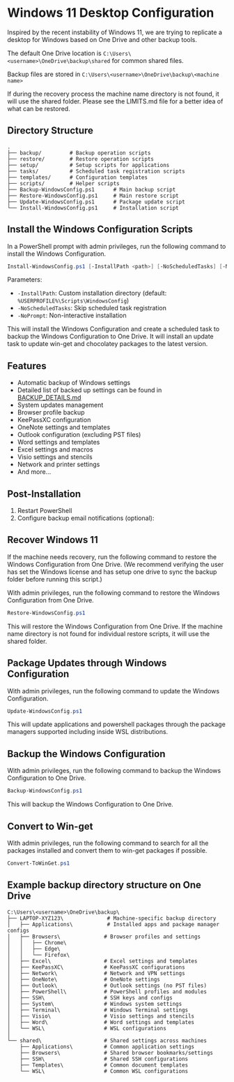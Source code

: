# Windows 11 Desktop Configuration

Inspired by the recent instability of Windows 11, we are trying to replicate a desktop for Windows based on One Drive and other backup tools.

The default One Drive location is `C:\Users\<username>\OneDrive\backup\shared` for common shared files.

Backup files are stored in `C:\Users\<username>\OneDrive\backup\<machine name>`

If during the recovery process the machine name directory is not found, it will use the shared folder.  Please see the LIMITS.md file for a better idea of what can be restored.

## Directory Structure

```text
.
├── backup/         # Backup operation scripts
├── restore/        # Restore operation scripts
├── setup/          # Setup scripts for applications
├── tasks/          # Scheduled task registration scripts
├── templates/      # Configuration templates
├── scripts/        # Helper scripts
├── Backup-WindowsConfig.ps1      # Main backup script
├── Restore-WindowsConfig.ps1     # Main restore script
├── Update-WindowsConfig.ps1      # Package update script
└── Install-WindowsConfig.ps1     # Installation script
```

## Install the Windows Configuration Scripts

In a PowerShell prompt with admin privileges, run the following command to install the Windows Configuration.

```powershell
Install-WindowsConfig.ps1 [-InstallPath <path>] [-NoScheduledTasks] [-NoPrompt]
```

Parameters:
- `-InstallPath`: Custom installation directory (default: `%USERPROFILE%\Scripts\WindowsConfig`)
- `-NoScheduledTasks`: Skip scheduled task registration
- `-NoPrompt`: Non-interactive installation

This will install the Windows Configuration and create a scheduled task to backup the Windows Configuration to One Drive.  It will install an update task to update win-get and chocolatey packages to the latest version.

## Features

- Automatic backup of Windows settings
- Detailed list of backed up settings can be found in [BACKUP_DETAILS.md](docs/BACKUP_DETAILS.md)
- System updates management
- Browser profile backup
- KeePassXC configuration
- OneNote settings and templates
- Outlook configuration (excluding PST files)
- Word settings and templates
- Excel settings and macros
- Visio settings and stencils
- Network and printer settings
- And more...

## Post-Installation

1. Restart PowerShell
2. Configure backup email notifications (optional):

## Recover Windows 11

If the machine needs recovery, run the following command to restore the Windows Configuration from One Drive.  (We recommend verifying the user has set the Windows license and has setup one drive to sync the backup folder before running this script.)

With admin privileges, run the following command to restore the Windows Configuration from One Drive.

```powershell
Restore-WindowsConfig.ps1
```

This will restore the Windows Configuration from One Drive.  If the machine name directory is not found for individual restore scripts, it will use the shared folder.

## Package Updates through Windows Configuration

With admin privileges, run the following command to update the Windows Configuration.

```powershell
Update-WindowsConfig.ps1
```

This will update applications and powershell packages through the package managers supported including inside WSL distributions.

## Backup the Windows Configuration

With admin privileges, run the following command to backup the Windows Configuration to One Drive.

```powershell
Backup-WindowsConfig.ps1
```

This will backup the Windows Configuration to One Drive.

## Convert to Win-get

With admin privileges, run the following command to search for all the packages installed and convert them to win-get packages if possible.

```powershell
Convert-ToWinGet.ps1
```

## Example backup directory structure on One Drive

```text
C:\Users\<username>\OneDrive\backup\
├── LAPTOP-XYZ123\              # Machine-specific backup directory
│   ├── Applications\           # Installed apps and package manager configs
│   ├── Browsers\              # Browser profiles and settings
│   │   ├── Chrome\
│   │   ├── Edge\
│   │   └── Firefox\
│   ├── Excel\                 # Excel settings and templates
│   ├── KeePassXC\             # KeePassXC configurations
│   ├── Network\               # Network and VPN settings
│   ├── OneNote\               # OneNote settings
│   ├── Outlook\               # Outlook settings (no PST files)
│   ├── PowerShell\            # PowerShell profiles and modules
│   ├── SSH\                   # SSH keys and configs
│   ├── System\                # Windows system settings
│   ├── Terminal\              # Windows Terminal settings
│   ├── Visio\                 # Visio settings and stencils
│   ├── Word\                  # Word settings and templates
│   └── WSL\                   # WSL configurations
│
└── shared\                    # Shared settings across machines
    ├── Applications\          # Common application settings
    ├── Browsers\              # Shared browser bookmarks/settings
    ├── SSH\                   # Shared SSH configurations
    ├── Templates\             # Common document templates
    └── WSL\                   # Common WSL configurations
```
